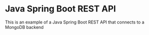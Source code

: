 # Java Spring Boot REST API

This is an example of a Java Spring Boot REST API that connects to a MongoDB backend
